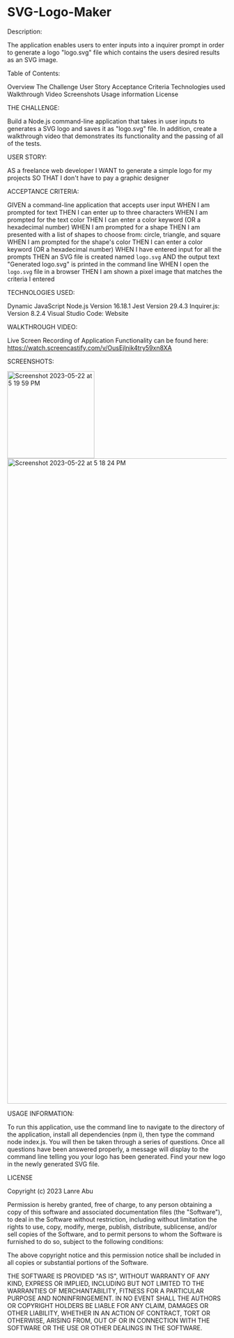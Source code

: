 # SVG-Logo-Maker

Description:

The application enables users to enter inputs into a inquirer prompt in order to generate a logo "logo.svg" file which contains the users desired results as an SVG image.

Table of Contents:

Overview
The Challenge
User Story
Acceptance Criteria
Technologies used
Walkthrough Video
Screenshots
Usage information
License


THE CHALLENGE:

Build a Node.js command-line application that takes in user inputs to generates a SVG logo and saves it as "logo.svg" file. In addition, create a walkthrough video that demonstrates its functionality and the passing of all of the tests.

USER STORY:

AS a freelance web developer
I WANT to generate a simple logo for my projects
SO THAT I don't have to pay a graphic designer

ACCEPTANCE CRITERIA:

GIVEN a command-line application that accepts user input
WHEN I am prompted for text
THEN I can enter up to three characters
WHEN I am prompted for the text color
THEN I can enter a color keyword (OR a hexadecimal number)
WHEN I am prompted for a shape
THEN I am presented with a list of shapes to choose from: circle, triangle, and square
WHEN I am prompted for the shape's color
THEN I can enter a color keyword (OR a hexadecimal number)
WHEN I have entered input for all the prompts
THEN an SVG file is created named `logo.svg`
AND the output text "Generated logo.svg" is printed in the command line
WHEN I open the `logo.svg` file in a browser
THEN I am shown a pixel image that matches the criteria I entered

TECHNOLOGIES USED:

Dynamic JavaScript
Node.js Version 16.18.1
Jest Version 29.4.3
Inquirer.js: Version 8.2.4
Visual Studio Code: Website

WALKTHROUGH VIDEO:

Live Screen Recording of Application Functionality can be found here: https://watch.screencastify.com/v/OusEjlnik4try59xn8XA

SCREENSHOTS:

<img width="200" alt="Screenshot 2023-05-22 at 5 19 59 PM" src="https://github.com/lanreabu77/SVG-Logo-Maker/assets/83088748/827dc42d-e893-4931-a9d6-16d529d05a46">

<img width="1481" alt="Screenshot 2023-05-22 at 5 18 24 PM" src="https://github.com/lanreabu77/SVG-Logo-Maker/assets/83088748/468dffbc-d8e2-42c4-8caa-affd73e37a92">

USAGE INFORMATION:

To run this application, use the command line to navigate to the directory of the application, install all dependencies (npm i), then type the command node index.js. You will then be taken through a series of questions. Once all questions have been answered properly, a message will display to the command line telling you your logo has been generated. Find your new logo in the newly generated SVG file.

LICENSE

Copyright (c) 2023 Lanre Abu

Permission is hereby granted, free of charge, to any person obtaining a copy
of this software and associated documentation files (the "Software"), to deal
in the Software without restriction, including without limitation the rights
to use, copy, modify, merge, publish, distribute, sublicense, and/or sell
copies of the Software, and to permit persons to whom the Software is
furnished to do so, subject to the following conditions:

The above copyright notice and this permission notice shall be included in all
copies or substantial portions of the Software.

THE SOFTWARE IS PROVIDED "AS IS", WITHOUT WARRANTY OF ANY KIND, EXPRESS OR
IMPLIED, INCLUDING BUT NOT LIMITED TO THE WARRANTIES OF MERCHANTABILITY,
FITNESS FOR A PARTICULAR PURPOSE AND NONINFRINGEMENT. IN NO EVENT SHALL THE
AUTHORS OR COPYRIGHT HOLDERS BE LIABLE FOR ANY CLAIM, DAMAGES OR OTHER
LIABILITY, WHETHER IN AN ACTION OF CONTRACT, TORT OR OTHERWISE, ARISING FROM,
OUT OF OR IN CONNECTION WITH THE SOFTWARE OR THE USE OR OTHER DEALINGS IN THE
SOFTWARE.